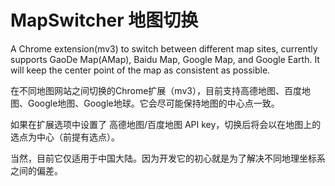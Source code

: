 # MapSwitcher 地图切换

A Chrome extension(mv3) to switch between different map sites, currently supports GaoDe Map(AMap), Baidu Map, Google Map,
and Google Earth. It will keep the center point of the map as consistent as possible.

在不同地图网站之间切换的Chrome扩展（mv3），目前支持高德地图、百度地图、Google地图、Google地球。它会尽可能保持地图的中心点一致。

如果在扩展选项中设置了 高德地图/百度地图 API key，切换后将会以在地图上的选点为中心（前提有选点）。

当然，目前它仅适用于中国大陆。因为开发它的初心就是为了解决不同地理坐标系之间的偏差。